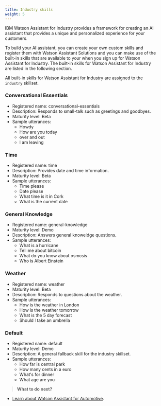 ```yaml
---
title: Industry skills
weight: 5
---
```

IBM Watson Assistant for Industry provides a framework for creating an AI assistant that provides a unique and personalized experience for your customers.

To build your AI assistant, you can create your own custom skills and register them with Watson Assistant Solutions and you can make use of the built-in skills that are available to your when you sign up for Watson Assistant for Industry.  The built-in skills for Watson Assistant for Industry are listed in the following section.

All built-in skills for Watson Assistant for Industry are assigned to the `industry` skillset.

### Conversational Essentials
- Registered name: conversational-essentials
- Description: Responds to small-talk such as greetings and goodbyes.
- Maturity level: Beta
- Sample utterances: 
    - Howdy
    - How are you today
    - over and out
    - I am leaving
    
### Time
- Registered name: time
- Description: Provides date and time information.
- Maturity level: Beta
- Sample utterances: 
    - Time please
    - Date please
    - What time is it in Cork
    - What is the current date

### General Knowledge
- Registered name: general-knowledge
- Maturity level: Demo
- Description: Answers general knoweldge questions.
- Sample utterances: 
    - What is a hurricane
    - Tell me about bitcoin
    - What do you know about osmosis
    - Who is Albert Einstein

### Weather
- Registered name: weather
- Maturity level: Beta
- Description: Responds to questions about the weather.
- Sample utterances: 
    - How is the weather in London
    - How is the weather tomorrow
    - What is the 5 day forecast
    - Should I take an umbrella

### Default
- Registered name: default
- Maturity level: Demo
- Description: A general fallback skill for the industry skillset.
- Sample utterances: 
    - How far is central park
    - How many cents in a euro
    - What's for dinner
    - What age are you


> **What to do next?**<br/>
* [Learn about Watson Assistant for Automotive]({{site.baseurl}}/flavours/automotive).
